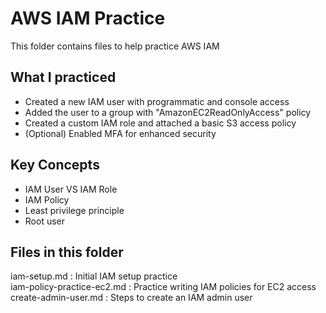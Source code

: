 # AWS IAM Practice

This folder contains files to help practice AWS IAM

## What I practiced
- Created a new IAM user with programmatic and console access
- Added the user to a group with "AmazonEC2ReadOnlyAccess" policy
- Created a custom IAM role and attached a basic S3 access policy
- (Optional) Enabled MFA for enhanced security

## Key Concepts
- IAM User VS IAM Role
- IAM Policy
- Least privilege principle
- Root user

## Files in this folder
iam-setup.md : Initial IAM setup practice   
iam-policy-practice-ec2.md : Practice writing IAM policies for EC2 access  
create-admin-user.md : Steps to create an IAM admin user

